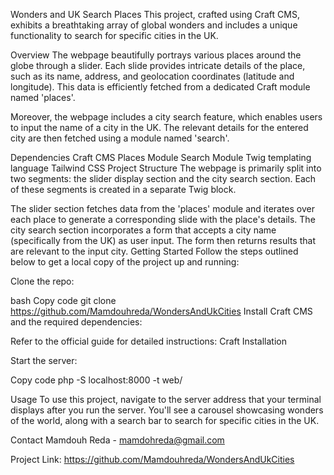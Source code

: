 Wonders and UK Search Places
This project, crafted using Craft CMS, exhibits a breathtaking array of global wonders and includes a unique functionality to search for specific cities in the UK.

Overview
The webpage beautifully portrays various places around the globe through a slider. Each slide provides intricate details of the place, such as its name, address, and geolocation coordinates (latitude and longitude). This data is efficiently fetched from a dedicated Craft module named 'places'.

Moreover, the webpage includes a city search feature, which enables users to input the name of a city in the UK. The relevant details for the entered city are then fetched using a module named 'search'.

Dependencies
Craft CMS
Places Module
Search Module
Twig templating language
Tailwind CSS
Project Structure
The webpage is primarily split into two segments: the slider display section and the city search section. Each of these segments is created in a separate Twig block.

The slider section fetches data from the 'places' module and iterates over each place to generate a corresponding slide with the place's details.
The city search section incorporates a form that accepts a city name (specifically from the UK) as user input. The form then returns results that are relevant to the input city.
Getting Started
Follow the steps outlined below to get a local copy of the project up and running:

Clone the repo:

bash
Copy code
git clone https://github.com/Mamdouhreda/WondersAndUkCities
Install Craft CMS and the required dependencies:

Refer to the official guide for detailed instructions: Craft Installation

Start the server:

Copy code
php -S localhost:8000 -t web/

Usage
To use this project, navigate to the server address that your terminal displays after you run the server. You'll see a carousel showcasing wonders of the world, along with a search bar to search for specific cities in the UK.


Contact
Mamdouh Reda - mamdohreda@gmail.com

Project Link: https://github.com/Mamdouhreda/WondersAndUkCities